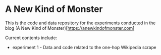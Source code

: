 # A New Kind of Monster

This is the code and data repository for the experiments conducted in the blog (A New Kind of Monster)[https://anewkindofmonster.com]

Current contents include:
* experiment 1 - Data and code related to the one-hop Wikipedia scrape

